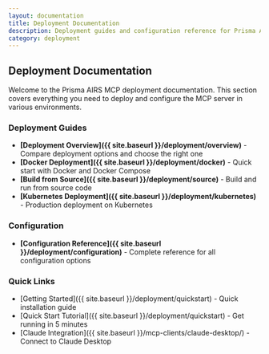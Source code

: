 ```yaml
---
layout: documentation
title: Deployment Documentation
description: Deployment guides and configuration reference for Prisma AIRS MCP
category: deployment
---
```


## Deployment Documentation

Welcome to the Prisma AIRS MCP deployment documentation. This section covers everything you need to deploy and configure the MCP server in various environments.

### Deployment Guides

- **[Deployment Overview]({{ site.baseurl }}/deployment/overview)** - Compare deployment options and choose the right one
- **[Docker Deployment]({{ site.baseurl }}/deployment/docker)** - Quick start with Docker and Docker Compose
- **[Build from Source]({{ site.baseurl }}/deployment/source)** - Build and run from source code
- **[Kubernetes Deployment]({{ site.baseurl }}/deployment/kubernetes)** - Production deployment on Kubernetes

### Configuration

- **[Configuration Reference]({{ site.baseurl }}/deployment/configuration)** - Complete reference for all configuration options

### Quick Links

- [Getting Started]({{ site.baseurl }}/deployment/quickstart) - Quick installation guide
- [Quick Start Tutorial]({{ site.baseurl }}/deployment/quickstart) - Get running in 5 minutes
- [Claude Integration]({{ site.baseurl }}/mcp-clients/claude-desktop/) - Connect to Claude Desktop
